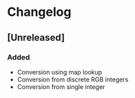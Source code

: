 # Changelog

## [Unreleased]
### Added
- Conversion using map lookup
- Conversion from discrete RGB integers
- Conversion from single integer
